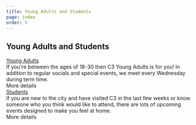 ```yaml
---
title: Young Adults and Students
page: index
order: 5
---
```


<section class="slice_YoungAdults">
    <div class="container">
        <h1>
            Young Adults and Students</h1>
        <div class="article_cards">
            <div id='ctl00_ctl00_cphBody_ctl11_ctl00_ctl00_ctl00'>
                <div class="articleListImage"><a id="ctl00_ctl00_cphBody_ctl11_ctl00_ctl00_ctl02_hlItem" href="/Articles/510317/Young_Adults.aspx"><img src="/Publisher/GetResizedImage.aspx?size=4&amp;url=/Images/Content/4/916429.jpeg" alt="" /></a>
                </div>
                <div class="articleListTitle"><a id="ctl00_ctl00_cphBody_ctl11_ctl00_ctl00_ctl03_hlTitle" href="/Articles/510317/Young_Adults.aspx">Young Adults</a>
                </div>
                <div class="articleListSummary"><span id="ctl00_ctl00_cphBody_ctl11_ctl00_ctl00_ctl04_lblSummary">If you're between the ages of 18-30 then C3 Young Adults is for you! In addition to regular socials and special events, we meet every Wednesday during term time.</span></div>
                <div class="articleListLink">More details</div>
            </div>
            <div id='ctl00_ctl00_cphBody_ctl11_ctl00_ctl01_ctl00'>
                <div class="articleListImage"><a id="ctl00_ctl00_cphBody_ctl11_ctl00_ctl01_ctl02_hlItem" href="/Articles/510293/Students.aspx"><img src="/Publisher/GetResizedImage.aspx?size=4&amp;url=/Images/Content/4/916439.jpeg" alt="" /></a>
                </div>
                <div class="articleListTitle"><a id="ctl00_ctl00_cphBody_ctl11_ctl00_ctl01_ctl03_hlTitle" href="/Articles/510293/Students.aspx">Students</a>
                </div>
                <div class="articleListSummary"><span id="ctl00_ctl00_cphBody_ctl11_ctl00_ctl01_ctl04_lblSummary">If you are new to the city and have visited C3 in the last few weeks or know someone who you think would like to attend, there are lots of upcoming events designed to make you feel at home.</span></div>
                <div class="articleListLink">More details</div>
            </div>
        </div>
    </div>
</section>
